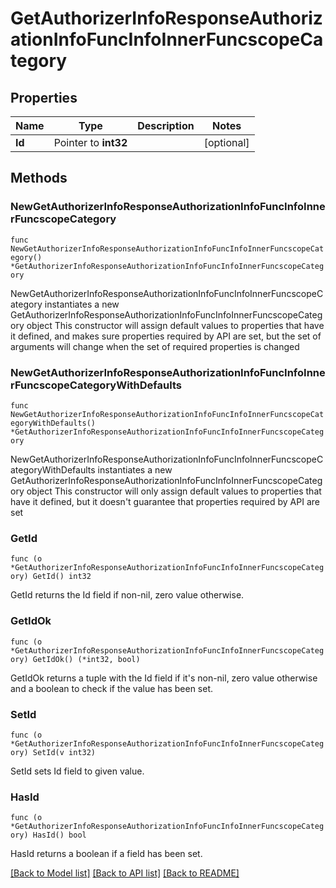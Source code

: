 # GetAuthorizerInfoResponseAuthorizationInfoFuncInfoInnerFuncscopeCategory

## Properties

Name | Type | Description | Notes
------------ | ------------- | ------------- | -------------
**Id** | Pointer to **int32** |  | [optional] 

## Methods

### NewGetAuthorizerInfoResponseAuthorizationInfoFuncInfoInnerFuncscopeCategory

`func NewGetAuthorizerInfoResponseAuthorizationInfoFuncInfoInnerFuncscopeCategory() *GetAuthorizerInfoResponseAuthorizationInfoFuncInfoInnerFuncscopeCategory`

NewGetAuthorizerInfoResponseAuthorizationInfoFuncInfoInnerFuncscopeCategory instantiates a new GetAuthorizerInfoResponseAuthorizationInfoFuncInfoInnerFuncscopeCategory object
This constructor will assign default values to properties that have it defined,
and makes sure properties required by API are set, but the set of arguments
will change when the set of required properties is changed

### NewGetAuthorizerInfoResponseAuthorizationInfoFuncInfoInnerFuncscopeCategoryWithDefaults

`func NewGetAuthorizerInfoResponseAuthorizationInfoFuncInfoInnerFuncscopeCategoryWithDefaults() *GetAuthorizerInfoResponseAuthorizationInfoFuncInfoInnerFuncscopeCategory`

NewGetAuthorizerInfoResponseAuthorizationInfoFuncInfoInnerFuncscopeCategoryWithDefaults instantiates a new GetAuthorizerInfoResponseAuthorizationInfoFuncInfoInnerFuncscopeCategory object
This constructor will only assign default values to properties that have it defined,
but it doesn't guarantee that properties required by API are set

### GetId

`func (o *GetAuthorizerInfoResponseAuthorizationInfoFuncInfoInnerFuncscopeCategory) GetId() int32`

GetId returns the Id field if non-nil, zero value otherwise.

### GetIdOk

`func (o *GetAuthorizerInfoResponseAuthorizationInfoFuncInfoInnerFuncscopeCategory) GetIdOk() (*int32, bool)`

GetIdOk returns a tuple with the Id field if it's non-nil, zero value otherwise
and a boolean to check if the value has been set.

### SetId

`func (o *GetAuthorizerInfoResponseAuthorizationInfoFuncInfoInnerFuncscopeCategory) SetId(v int32)`

SetId sets Id field to given value.

### HasId

`func (o *GetAuthorizerInfoResponseAuthorizationInfoFuncInfoInnerFuncscopeCategory) HasId() bool`

HasId returns a boolean if a field has been set.


[[Back to Model list]](../README.md#documentation-for-models) [[Back to API list]](../README.md#documentation-for-api-endpoints) [[Back to README]](../README.md)


